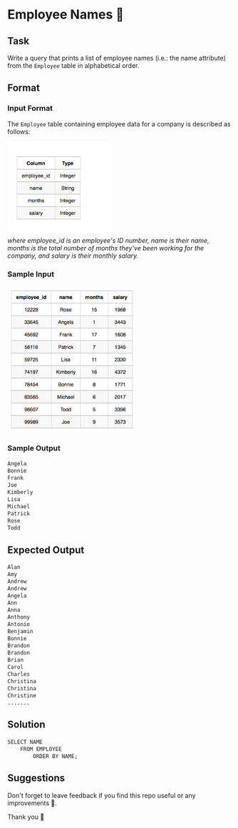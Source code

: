 # Employee Names 👲


## Task

Write a query that prints a list of employee names (i.e.: the name attribute) from the `Employee` table in alphabetical order.


## Format

### Input Format

The `Employee` table containing employee data for a company is described as follows:

<img align="center" src="/Images/Employee.png" alt="icon"/>

_where employee_id is an employee's ID number, name is their name, months is the total number of months they've been working for the company, and salary is their monthly salary._


### Sample Input

<img align="center" src="/Images/Employee_Sample_Output.png" alt="icon"/>

### Sample Output

````
Angela
Bonnie
Frank
Joe
Kimberly
Lisa
Michael
Patrick
Rose
Todd
````

## Expected Output

```
Alan 
Amy 
Andrew 
Andrew 
Angela 
Ann 
Anna 
Anthony 
Antonio 
Benjamin 
Bonnie 
Brandon 
Brandon 
Brian 
Carol 
Charles 
Christina 
Christina 
Christine 
.......
```

## Solution

```
SELECT NAME  
    FROM EMPLOYEE 
        ORDER BY NAME;
```

## Suggestions
Don't forget to leave feedback if you find this repo useful or any improvements 🎈.

Thank you 🧡
